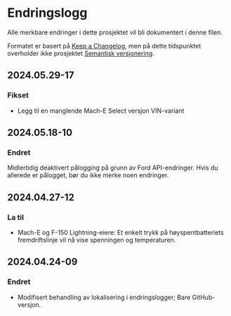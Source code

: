 # Endringslogg

Alle merkbare endringer i dette prosjektet vil bli dokumentert i denne filen.

Formatet er basert på [Keep a Changelog](https://keepachangelog.com/en/1.0.0/), men på dette tidspunktet overholder ikke prosjektet [Semantisk versjonering](https://semver.org/spec/v2.0.0.html).

## 2024.05.29-17
### Fikset
- Legg til en manglende Mach-E Select versjon VIN-variant

## 2024.05.18-10
### Endret
Midlertidig deaktivert pålogging på grunn av Ford API-endringer. Hvis du allerede er pålogget, bør du ikke merke noen endringer.

## 2024.04.27-12
### La til
- Mach-E og F-150 Lightning-eiere: Et enkelt trykk på høyspentbatteriets fremdriftslinje vil nå vise spenningen og temperaturen.

## 2024.04.24-09
### Endret
- Modifisert behandling av lokalisering i endringslogger; Bare GitHub-versjon.

